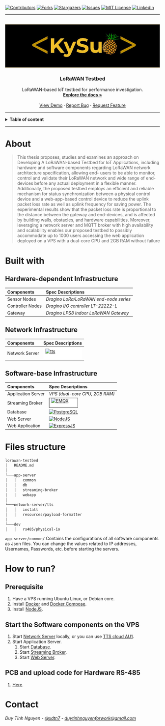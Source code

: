 [projectname]:  lorawan-testbed
[projectauthor]: kysudua
[linkedin]: xdtn7


<!-- PROJECT SHIELDS -->
<!--
*** I'm using markdown "reference style" links for readability.
*** Reference links are enclosed in brackets [ ] instead of parentheses ( ).
*** See the bottom of this document for the declaration of the reference variables
*** for contributors-url, forks-url, etc. This is an optional, concise syntax you may use.
*** https://www.markdownguide.org/basic-syntax/#reference-style-links
-->
[![Contributors][contributors-shield]][contributors-url]
[![Forks][forks-shield]][forks-url]
[![Stargazers][stars-shield]][stars-url]
[![Issues][issues-shield]][issues-url]
[![MIT License][license-shield]][license-url]
[![LinkedIn][linkedin-shield]][linkedin-url]

--- 

<!-- PROJECT LOGO -->
<br />
<div align="center">
  <a href="https://github.com/kysudua">
    <img src="./kysudua.jpg" alt="Logo" >
  </a>

  <h3 align="center">LoRaWAN Testbed</h3>

  <p align="center">
    LoRaWAN-based IoT testbed for performance investigation.
    <br />
    <a href=""><strong>Explore the docs »</strong></a>
    <br />
    <br />
    <a href="">View Demo</a>
    ·
    <a href="">Report Bug</a>
    ·
    <a href="">Request Feature</a>
  </p>
</div>

---

<!-- TABLE OF CONTENTS -->
<details>
<summary><b>Table of content</b></summary>
<ol>
    <li>
      <a href="#about">About</a>
    </li>
    <li>
      <a href="#built-with">Built with</a>
    </li>
    <li>
      <a href="#contact">Contact</a>
    </li>
  </ol>
</details>

---

# About

>This thesis proposes, studies and examines an approach on Developing A
LoRaWAN-based Testbed for IoT Applications, including hardware and software
components regarding LoRaWAN network architecture specification, allowing end-
users to be able to monitor, control and validate their LoRaWAN network and
wide range of end-devices before any actual deployment in a flexible manner.
Additionally, the proposed testbed employs an efficient and reliable mechanism
for status synchronization between a physical control device and a web-app-based
control device to reduce the uplink packet loss rate as well as uplink frequency
for saving power. The experimental results show that the packet loss rate is
proportional to the distance between the gateway and end-devices, and is affected
by building walls, obstacles, and hardware capabilities. Moreover, leveraging a
network server and MQTT broker with high availability and scalability enables
our proposed testbed to possibly accommodate up to 1000 users accessing the web
application deployed on a VPS with a dual-core CPU and 2GB RAM without
failure


# Built with
## Hardware-dependent Infrastructure
|Components |Spec Descriptions |
| :---      |   :---            |
|Sensor Nodes| *Dragino LoRa/LoRaWAN end-node series* |
|Controller Nodes|*Dragino I/O controller LT-22222-L*|
|Gateway | *Dragino LPS8 Indoor LoRaWAN Gateway* |

## Network Infrastructure
|Components |Spec Descriptions |
| :---      |   :---            |
|Network Server| <div  style=" background-color: #FFFFFF; padding: 4px 6px; border: 0px solid blue; height:30px;" height="30">[![tts][tts]][tts-url]</div> |

## Software-base Infrastructure
|Components |Spec Descriptions |
| :---      |   :---            |
|Application Server| *VPS (dual-core CPU, 2GB RAM)* |
|Streaming Broker| <div style=" background-color: #FFFFFF; padding: 0px 6px; border: 1px solid; width:80px; height:30px;" width="80" height="30">[![EMQX][EMQX]][EMQX-url]</div>|
|Database|[![PostgreSQL][postgresql]][postgresql-url]|
|Web Server| [![NodeJS][nodejs]][nodejs-url]|
|Web Application|[![ExpressJS][Expressjs]][Expressjs-url]|

# Files structure
```
lorawan-testbed
│   README.md  
│
└───app-server
│   │   common
│   │   db
│   │   streaming-broker
|   |   webapp
│   
└───network-server/tts
│   │   install
│   │   resources/payload-formatter
|
└───dev
│   │   rs485/physical-io
```
`app-server/common/` Contains the configurations of all software components as Json files. You can change the values related to IP addresses, Usernames, Passwords, etc. before starting the servers.

# How to run?
## Prerequisite
1. Have a VPS running Ubuntu Linux, or Debian core.
2. Install [Docker](https://docs.docker.com/engine/install/ubuntu/) and [Docker Compose](https://docs.docker.com/compose/install/linux/).
3. Install [NodeJS](https://nodejs.org/en/download/).

## Start the Software components on the VPS
1. Start [Network Server](network-server/) locally, or you can use [TTS cloud AU1](https://au1.cloud.thethings.network/console/).
2. Start Application Server.
    1. Start [Database](app-server/db/).
    2. Start [Streaming Broker](app-server/streaming-broker/).
    3. Start [Web Server](app-server/webapp/).

## PCB and upload code for Hardware RS-485
1. [Here](dev/rs485/physical-io/).

# Contact
*Duy Tinh Nguyen - [@xdtn7](https://www.linkedin.com/in/xdtn7/) - duytinhnguyenforwork@gmail.com*

<!-- MARKDOWN LINKS & IMAGES -->
<!-- https://www.markdownguide.org/basic-syntax/#reference-style-links -->

[contributors-shield]: https://img.shields.io/github/contributors/kysudua/lorawan-testbed.svg?style=for-the-badge
[contributors-url]: https://github.com/kysudua/lorawan-testbed/graphs/contributors
[forks-shield]: https://img.shields.io/github/forks/kysudua/lorawan-testbed.svg?style=for-the-badge
[forks-url]: https://github.com/kysudua/lorawan-testbed/network/members
[stars-shield]: https://img.shields.io/github/stars/kysudua/lorawan-testbed.svg?style=for-the-badge
[stars-url]: https://github.com/kysudua/lorawan-testbed/stargazers
[issues-shield]: https://img.shields.io/github/issues/kysudua/lorawan-testbed.svg?style=for-the-badge
[issues-url]: https://github.com/kysudua/lorawan-testbed/issues
[license-shield]: https://img.shields.io/github/license/kysudua/lorawan-testbed.svg?style=for-the-badge
[license-url]: https://github.com/kysudua/lorawan-testbed/blob/master/LICENSE.txt
[linkedin-shield]: https://img.shields.io/badge/-LinkedIn-black.svg?style=for-the-badge&logo=linkedin&colorB=555
[linkedin-url]: https://linkedin.com/in/xdtn7
[product-screenshot]: images/screenshot.png

[EMQX]: https://www.emqx.io/docs/docs-assets/img/logo-broker.da1e68d6.png
[EMQX-url]: https://www.emqx.io/docs/en/v5.0/
[postgresql]: https://img.shields.io/badge/postgreSQL-4169E1?style=for-the-badge&logo=PostgreSQL&logoColor=white
[postgresql-url]: https://www.postgresql.org/docs/10/index.html
[nodejs]: https://img.shields.io/badge/NodeJS-339933?style=for-the-badge&logo=nodedotjs&logoColor=white
[nodejs-url]: https://nodejs.org/dist/latest-v18.x/docs/api/
[Expressjs]: https://img.shields.io/badge/ExpressJS-F7DF1E?style=for-the-badge&logo=express&logoColor=black
[Expressjs-url]: https://nodejs.org/dist/latest-v18.x/docs/api/
[tts]: https://www.thethingsnetwork.org/docs/quick-start/tts-ce.png
[tts-url]: https://nodejs.org/dist/latest-v18.x/docs/api/

[Next.js]: https://img.shields.io/badge/next.js-000000?style=for-the-badge&logo=nextdotjs&logoColor=white
[Next-url]: https://nextjs.org/
[React.js]: https://img.shields.io/badge/React-20232A?style=for-the-badge&logo=react&logoColor=61DAFB
[React-url]: https://reactjs.org/
[Vue.js]: https://img.shields.io/badge/Vue.js-35495E?style=for-the-badge&logo=vuedotjs&logoColor=4FC08D
[Vue-url]: https://vuejs.org/
[Angular.io]: https://img.shields.io/badge/Angular-DD0031?style=for-the-badge&logo=angular&logoColor=white
[Angular-url]: https://angular.io/
[Svelte.dev]: https://img.shields.io/badge/Svelte-4A4A55?style=for-the-badge&logo=svelte&logoColor=FF3E00
[Svelte-url]: https://svelte.dev/
[Laravel.com]: https://img.shields.io/badge/Laravel-FF2D20?style=for-the-badge&logo=laravel&logoColor=white
[Laravel-url]: https://laravel.com
[Bootstrap.com]: https://img.shields.io/badge/Bootstrap-563D7C?style=for-the-badge&logo=bootstrap&logoColor=white
[Bootstrap-url]: https://getbootstrap.com
[JQuery.com]: https://img.shields.io/badge/jQuery-0769AD?style=for-the-badge&logo=jquery&logoColor=white
[JQuery-url]: https://jquery.com 
